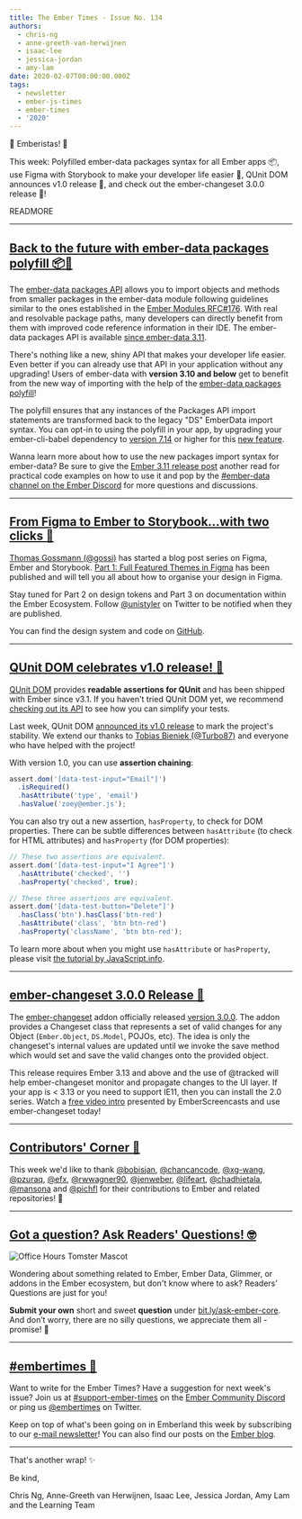 ```yaml
---
title: The Ember Times - Issue No. 134
authors:
  - chris-ng
  - anne-greeth-van-herwijnen
  - isaac-lee
  - jessica-jordan
  - amy-lam
date: 2020-02-07T00:00:00.000Z
tags:
  - newsletter
  - ember-js-times
  - ember-times
  - '2020'
---
```



👋 Emberistas! 🐹

This week: Polyfilled ember-data packages syntax for all Ember apps 📦,
use Figma with Storybook to make your developer life easier 🎨,
QUnit DOM announces v1.0 release 🎂,
and check out the ember-changeset 3.0.0 release 🎉!

READMORE

---

## [Back to the future with ember-data packages polyfill 📦🚀](https://github.com/ember-data/babel-plugin-ember-data-packages-polyfill)

The [ember-data packages API](https://emberjs.github.io/rfcs/0395-ember-data-packages.html) allows you to import objects and methods from smaller packages in the ember-data module following guidelines similar to the ones established in the [Ember Modules RFC#176](https://github.com/emberjs/rfcs/pull/176). With real and resolvable package paths, many developers can directly benefit from them with improved code reference information in their IDE. The ember-data packages API is available [since ember-data 3.11](https://blog.emberjs.com/2019/07/15/ember-3-11-released.html).

There's nothing like a new, shiny API that makes your developer life easier. Even better if you can already use that API in your application without any upgrading! Users of ember-data with **version 3.10 and below** get to benefit
from the new way of importing with the help of the [ember-data packages polyfill](https://github.com/ember-data/babel-plugin-ember-data-packages-polyfill)!

The polyfill ensures that any instances of the Packages API import statements are transformed back to the legacy "DS" EmberData import syntax. You can opt-in to using the polyfill in your app, by upgrading your ember-cli-babel dependency to [version 7.14](https://github.com/babel/ember-cli-babel/releases/tag/v7.14.0) or higher for this [new feature](https://github.com/babel/ember-cli-babel/pull/318).

Wanna learn more about how to use the new packages import syntax for ember-data? Be sure to give the [Ember 3.11 release post](https://blog.emberjs.com/2019/07/15/ember-3-11-released.html) another read
for practical code examples on how to use it and pop by the [#ember-data channel on the Ember Discord](https://discordapp.com/invite/emberjs) for more questions and discussions.

---

## [From Figma to Ember to Storybook…with two clicks 🎨](https://gos.si/blog/from-figma-to-ember-to-storybook-with-2-clicks/)

[Thomas Gossmann (@gossi)](https://github.com/gossi) has started a blog post series on Figma, Ember and Storybook. [Part 1: Full Featured Themes in Figma](https://gos.si/blog/full-featured-themes-in-figma/) has been published and will tell you all about how to organise your design in Figma. 

Stay tuned for Part 2 on design tokens and Part 3 on documentation within the Ember Ecosystem. Follow [@unistyler](https://twitter.com/unistyler) on Twitter to be notified when they are published.

You can find the design system and code on [GitHub](https://github.com/gossi/hokulea).

---

## [QUnit DOM celebrates v1.0 release! 🎂](https://twitter.com/TobiasBieniek/status/1223998561605627904)

[QUnit DOM](https://github.com/simplabs/qunit-dom) provides **readable assertions for QUnit** and has been shipped with Ember since v3.1. If you haven't tried QUnit DOM yet, we recommend [checking out its API](https://github.com/simplabs/qunit-dom/blob/master/API.md) to see how you can simplify your tests.

Last week, QUnit DOM [announced its v1.0 release](https://twitter.com/TobiasBieniek/status/1223998561605627904) to mark the project's stability. We extend our thanks to [Tobias Bieniek (@Turbo87)](https://github.com/Turbo87) and everyone who have helped with the project!

With version 1.0, you can use **assertion chaining**:

```javascript
assert.dom('[data-test-input="Email"]')
  .isRequired()
  .hasAttribute('type', 'email')
  .hasValue('zoey@ember.js');
```

You can also try out a new assertion, `hasProperty`, to check for DOM properties. There can be subtle differences between `hasAttribute` (to check for HTML attributes) and `hasProperty` (for DOM properties):

```javascript
// These two assertions are equivalent.
assert.dom('[data-test-input="I Agree"]')
  .hasAttribute('checked', '')
  .hasProperty('checked', true);

// These three assertions are equivalent.
assert.dom('[data-test-button="Delete"]')
  .hasClass('btn').hasClass('btn-red')
  .hasAttribute('class', 'btn btn-red')
  .hasProperty('className', 'btn btn-red');
```

To learn more about when you might use `hasAttribute` or `hasProperty`, please visit [the tutorial by JavaScript.info](https://javascript.info/dom-attributes-and-properties).

---

## [ember-changeset 3.0.0 Release 🎉](https://twitter.com/puekey/status/1224340431644708864)

The [ember-changeset](https://github.com/poteto/ember-changeset) addon officially released [version 3.0.0](https://github.com/poteto/ember-changeset/blob/master/CHANGELOG.md#300-2020-02-02). The addon provides a Changeset class that represents a set of valid changes for any Object (`Ember.Object`, `DS.Model`, POJOs, etc). The idea is only the changeset's internal values are updated until we invoke the save method which would set and save the valid changes onto the provided object.

This release requires Ember 3.13 and above and the use of @tracked will help ember-changeset monitor and propagate changes to the UI layer. If your app is < 3.13 or you need to support IE11, then you can install the 2.0 series. Watch a [free video intro](https://www.emberscreencasts.com/posts/168-introduction-to-ember-changeset) presented by EmberScreencasts and use ember-changeset today!

---

## [Contributors' Corner 👏](https://guides.emberjs.com/release/contributing/repositories/)

<p>This week we'd like to thank <a href="https://github.com/bobisjan" target="gh-user">@bobisjan</a>, <a href="https://github.com/chancancode" target="gh-user">@chancancode</a>, <a href="https://github.com/xg-wang" target="gh-user">@xg-wang</a>, <a href="https://github.com/pzuraq" target="gh-user">@pzuraq</a>, <a href="https://github.com/efx" target="gh-user">@efx</a>, <a href="https://github.com/rwwagner90" target="gh-user">@rwwagner90</a>, <a href="https://github.com/jenweber" target="gh-user">@jenweber</a>, <a href="https://github.com/lifeart" target="gh-user">@lifeart</a>, <a href="https://github.com/chadhietala" target="gh-user">@chadhietala</a>, <a href="https://github.com/mansona" target="gh-user">@mansona</a> and <a href="https://github.com/pichfl" target="gh-user">@pichfl</a>  for their contributions to Ember and related repositories! 💖</p>

---

## [Got a question? Ask Readers' Questions! 🤓](https://docs.google.com/forms/d/e/1FAIpQLScqu7Lw_9cIkRtAiXKitgkAo4xX_pV1pdCfMJgIr6Py1V-9Og/viewform)

<div class="blog-row">
  <img class="float-right small transparent padded" alt="Office Hours Tomster Mascot" title="Readers' Questions" src="/images/tomsters/officehours.png" />

  <p>Wondering about something related to Ember, Ember Data, Glimmer, or addons in the Ember ecosystem, but don't know where to ask? Readers’ Questions are just for you!</p>

  <p><strong>Submit your own</strong> short and sweet <strong>question</strong> under <a href="https://bit.ly/ask-ember-core" target="rq">bit.ly/ask-ember-core</a>. And don’t worry, there are no silly questions, we appreciate them all - promise! 🤞</p>
</div>

---

## [#embertimes 📰](https://blog.emberjs.com/tags/newsletter.html)

Want to write for the Ember Times? Have a suggestion for next week's issue? Join us at [#support-ember-times](https://discordapp.com/channels/480462759797063690/485450546887786506) on the [Ember Community Discord](https://discordapp.com/invite/zT3asNS) or ping us [@embertimes](https://twitter.com/embertimes) on Twitter.

Keep on top of what's been going on in Emberland this week by subscribing to our [e-mail newsletter](https://the-emberjs-times.ongoodbits.com/)! You can also find our posts on the [Ember blog](https://emberjs.com/blog/tags/newsletter.html).

---

That's another wrap! ✨

Be kind,

Chris Ng, Anne-Greeth van Herwijnen, Isaac Lee, Jessica Jordan, Amy Lam and the Learning Team
